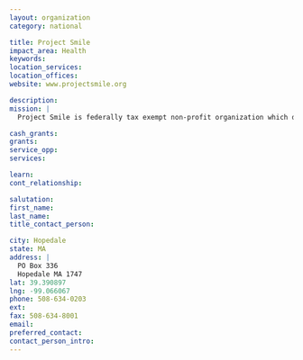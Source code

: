 ```yaml
---
layout: organization
category: national

title: Project Smile
impact_area: Health
keywords: 
location_services: 
location_offices: 
website: www.projectsmile.org

description: 
mission: |
  Project Smile is federally tax exempt non-profit organization which donates stuffed animals, coloring books/crayons, small toys and children's reading books to police and fire departments for police officers, fire fighters and paramedics to give to children involved in traumatic situations. Project Smile has recently launched the Operation Elder Care program which provides stuffed animals to elderly people who are making the difficult and frequently traumatic transition to life in a nursing home. Established in November 2003, Project Smile was founded by Catherine Pisacane.

cash_grants: 
grants: 
service_opp: 
services: 

learn: 
cont_relationship: 

salutation: 
first_name: 
last_name: 
title_contact_person: 

city: Hopedale
state: MA
address: |
  PO Box 336  
  Hopedale MA 1747
lat: 39.390897
lng: -99.066067
phone: 508-634-0203
ext: 
fax: 508-634-8001
email: 
preferred_contact: 
contact_person_intro: 
---
```

